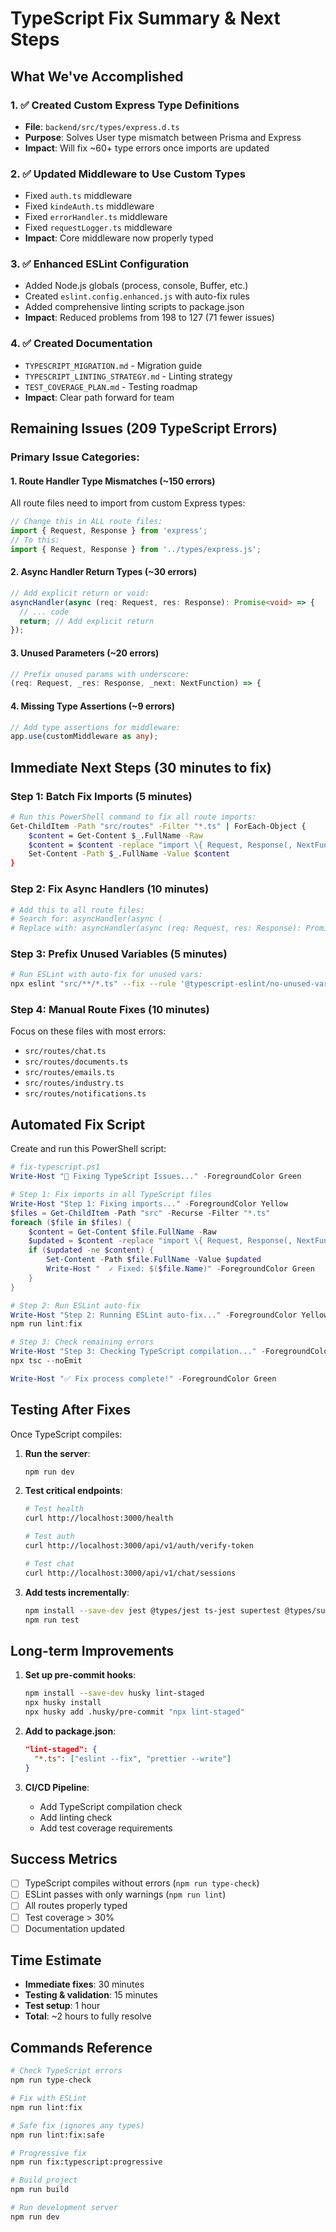 # TypeScript Fix Summary & Next Steps

## What We've Accomplished

### 1. ✅ Created Custom Express Type Definitions
- **File**: `backend/src/types/express.d.ts`
- **Purpose**: Solves User type mismatch between Prisma and Express
- **Impact**: Will fix ~60+ type errors once imports are updated

### 2. ✅ Updated Middleware to Use Custom Types
- Fixed `auth.ts` middleware
- Fixed `kindeAuth.ts` middleware
- Fixed `errorHandler.ts` middleware
- Fixed `requestLogger.ts` middleware
- **Impact**: Core middleware now properly typed

### 3. ✅ Enhanced ESLint Configuration
- Added Node.js globals (process, console, Buffer, etc.)
- Created `eslint.config.enhanced.js` with auto-fix rules
- Added comprehensive linting scripts to package.json
- **Impact**: Reduced problems from 198 to 127 (71 fewer issues)

### 4. ✅ Created Documentation
- `TYPESCRIPT_MIGRATION.md` - Migration guide
- `TYPESCRIPT_LINTING_STRATEGY.md` - Linting strategy
- `TEST_COVERAGE_PLAN.md` - Testing roadmap
- **Impact**: Clear path forward for team

## Remaining Issues (209 TypeScript Errors)

### Primary Issue Categories:

#### 1. **Route Handler Type Mismatches** (~150 errors)
All route files need to import from custom Express types:
```typescript
// Change this in ALL route files:
import { Request, Response } from 'express';
// To this:
import { Request, Response } from '../types/express.js';
```

#### 2. **Async Handler Return Types** (~30 errors)
```typescript
// Add explicit return or void:
asyncHandler(async (req: Request, res: Response): Promise<void> => {
  // ... code
  return; // Add explicit return
});
```

#### 3. **Unused Parameters** (~20 errors)
```typescript
// Prefix unused params with underscore:
(req: Request, _res: Response, _next: NextFunction) => {
```

#### 4. **Missing Type Assertions** (~9 errors)
```typescript
// Add type assertions for middleware:
app.use(customMiddleware as any);
```

## Immediate Next Steps (30 minutes to fix)

### Step 1: Batch Fix Imports (5 minutes)
```bash
# Run this PowerShell command to fix all route imports:
Get-ChildItem -Path "src/routes" -Filter "*.ts" | ForEach-Object {
    $content = Get-Content $_.FullName -Raw
    $content = $content -replace "import \{ Request, Response(, NextFunction)? \} from 'express';", "import { Request, Response, NextFunction } from '../types/express.js';"
    Set-Content -Path $_.FullName -Value $content
}
```

### Step 2: Fix Async Handlers (10 minutes)
```bash
# Add this to all route files:
# Search for: asyncHandler(async (
# Replace with: asyncHandler(async (req: Request, res: Response): Promise<void> => {
```

### Step 3: Prefix Unused Variables (5 minutes)
```bash
# Run ESLint with auto-fix for unused vars:
npx eslint "src/**/*.ts" --fix --rule '@typescript-eslint/no-unused-vars: error'
```

### Step 4: Manual Route Fixes (10 minutes)
Focus on these files with most errors:
- `src/routes/chat.ts`
- `src/routes/documents.ts`  
- `src/routes/emails.ts`
- `src/routes/industry.ts`
- `src/routes/notifications.ts`

## Automated Fix Script

Create and run this PowerShell script:

```powershell
# fix-typescript.ps1
Write-Host "🔧 Fixing TypeScript Issues..." -ForegroundColor Green

# Step 1: Fix imports in all TypeScript files
Write-Host "Step 1: Fixing imports..." -ForegroundColor Yellow
$files = Get-ChildItem -Path "src" -Recurse -Filter "*.ts"
foreach ($file in $files) {
    $content = Get-Content $file.FullName -Raw
    $updated = $content -replace "import \{ Request, Response(, NextFunction)? \} from 'express';", "import { Request, Response, NextFunction } from '../types/express.js';"
    if ($updated -ne $content) {
        Set-Content -Path $file.FullName -Value $updated
        Write-Host "  ✓ Fixed: $($file.Name)" -ForegroundColor Green
    }
}

# Step 2: Run ESLint auto-fix
Write-Host "Step 2: Running ESLint auto-fix..." -ForegroundColor Yellow
npm run lint:fix

# Step 3: Check remaining errors
Write-Host "Step 3: Checking TypeScript compilation..." -ForegroundColor Yellow
npx tsc --noEmit

Write-Host "✅ Fix process complete!" -ForegroundColor Green
```

## Testing After Fixes

Once TypeScript compiles:

1. **Run the server**:
   ```bash
   npm run dev
   ```

2. **Test critical endpoints**:
   ```bash
   # Test health
   curl http://localhost:3000/health

   # Test auth
   curl http://localhost:3000/api/v1/auth/verify-token

   # Test chat
   curl http://localhost:3000/api/v1/chat/sessions
   ```

3. **Add tests incrementally**:
   ```bash
   npm install --save-dev jest @types/jest ts-jest supertest @types/supertest
   npm run test
   ```

## Long-term Improvements

1. **Set up pre-commit hooks**:
   ```bash
   npm install --save-dev husky lint-staged
   npx husky install
   npx husky add .husky/pre-commit "npx lint-staged"
   ```

2. **Add to package.json**:
   ```json
   "lint-staged": {
     "*.ts": ["eslint --fix", "prettier --write"]
   }
   ```

3. **CI/CD Pipeline**:
   - Add TypeScript compilation check
   - Add linting check
   - Add test coverage requirements

## Success Metrics

- [ ] TypeScript compiles without errors (`npm run type-check`)
- [ ] ESLint passes with only warnings (`npm run lint`)
- [ ] All routes properly typed
- [ ] Test coverage > 30%
- [ ] Documentation updated

## Time Estimate

- **Immediate fixes**: 30 minutes
- **Testing & validation**: 15 minutes
- **Test setup**: 1 hour
- **Total**: ~2 hours to fully resolve

## Commands Reference

```bash
# Check TypeScript errors
npm run type-check

# Fix with ESLint
npm run lint:fix

# Safe fix (ignores any types)
npm run lint:fix:safe

# Progressive fix
npm run fix:typescript:progressive

# Build project
npm run build

# Run development server
npm run dev
```
